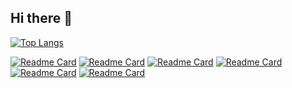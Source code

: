 ## Hi there 👋

<!--
**joaoinez/joaoinez** is a ✨ _special_ ✨ repository because its `README.md` (this file) appears on your GitHub profile.

Here are some ideas to get you started:

- 🔭 I’m currently working on ...
- 🌱 I’m currently learning ...
- 👯 I’m looking to collaborate on ...
- 🤔 I’m looking for help with ...
- 💬 Ask me about ...
- 📫 How to reach me: ...
- 😄 Pronouns: ...
- ⚡ Fun fact: ...
-->
[![Top Langs](https://github-readme-stats.vercel.app/api/top-langs/?username=joaoinez&hide=jupyter%20notebook&layout=compact&theme=github_dark_dimmed)](https://github.com/anuraghazra/github-readme-stats)

[![Readme Card](https://github-readme-stats.vercel.app/api/pin/?username=joaoinez&repo=dotfiles&theme=rose_pine)](https://github.com/joaoinez/dotfiles)
[![Readme Card](https://github-readme-stats.vercel.app/api/pin/?username=joaoinez&repo=macos-dotfiles&theme=rose)](https://github.com/joaoinez/macos-dotfiles)
[![Readme Card](https://github-readme-stats.vercel.app/api/pin/?username=joaoinez&repo=miniserver-dotfiles&theme=gruvbox)](https://github.com/joaoinez/miniserver-dotfiles)
[![Readme Card](https://github-readme-stats.vercel.app/api/pin/?username=joaoinez&repo=windows-dotfiles&theme=shadow_blue)](https://github.com/joaoinez/windows-dotfiles)
[![Readme Card](https://github-readme-stats.vercel.app/api/pin/?username=joaoinez&repo=slivers.nvim&theme=catppuccin_mocha)](https://github.com/joaoinez/slivers.nvim)
[![Readme Card](https://github-readme-stats.vercel.app/api/pin/?username=joaoinez&repo=qmk_userspace&theme=graywhite)](https://github.com/joaoinez/qmk_userspace)
